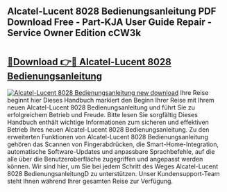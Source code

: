 ## Alcatel-Lucent 8028 Bedienungsanleitung PDF Download Free - Part-KJA User Guide Repair - Service Owner Edition cCW3k

# <h2><a href="http://df2cv7w.blite.top/?on=Alcatel-Lucent+8028+Bedienungsanleitung">🔗Download 👉🔴 Alcatel-Lucent 8028 Bedienungsanleitung</a></h2>

[![Alcatel-Lucent 8028 Bedienungsanleitung new download](https://i.imgur.com/lujVjoI.png)](http://df2cv7w.blite.top/?on=Alcatel-Lucent+8028+Bedienungsanleitung)
Ihre Reise beginnt hier Dieses Handbuch markiert den Beginn Ihrer Reise mit Ihrem neuen Alcatel-Lucent 8028 Bedienungsanleitung und führt Sie zu erfolgreichem Betrieb und Freude. Bitte lesen Sie sorgfältig Dieses Handbuch enthält wichtige Informationen zum sicheren und effektiven Betrieb Ihres neuen Alcatel-Lucent 8028 Bedienungsanleitung. Zu den erweiterten Funktionen von Alcatel-Lucent 8028 Bedienungsanleitung gehören das Scannen von Fingerabdrücken, die Smart-Home-Integration, automatische Software-Updates und anpassbare Sprachbefehle, auf die alle über die Benutzeroberfläche zugegriffen und angepasst werden können. Wir sind hier, um Sie bei jedem Schritt des Weges Alcatel-Lucent 8028 BedienungsanleitungD zu unterstützen. Unser Kundensupport-Team steht Ihnen während Ihrer gesamten Reise zur Verfügung.
